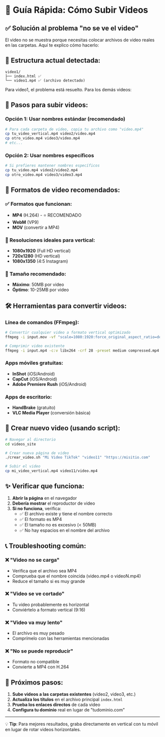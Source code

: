 # 🎥 Guía Rápida: Cómo Subir Videos

## ✅ Solución al problema "no se ve el video"

El video no se muestra porque necesitas colocar archivos de video reales en las carpetas. Aquí te explico cómo hacerlo:

## 📁 Estructura actual detectada:

```
video1/
├── index.html ✅
└── video1.mp4 ✅ (archivo detectado)
```

Para video1, el problema está resuelto. Para los demás videos:

## 🔧 Pasos para subir videos:

### Opción 1: Usar nombres estándar (recomendado)
```bash
# Para cada carpeta de video, copia tu archivo como "video.mp4"
cp tu_video_vertical.mp4 video2/video.mp4
cp otro_video.mp4 video3/video.mp4
# etc...
```

### Opción 2: Usar nombres específicos
```bash
# Si prefieres mantener nombres específicos
cp tu_video.mp4 video2/video2.mp4
cp otro_video.mp4 video3/video3.mp4
```

## 📱 Formatos de video recomendados:

### ✅ Formatos que funcionan:
- **MP4** (H.264) - ⭐ RECOMENDADO
- **WebM** (VP9)
- **MOV** (convertir a MP4)

### 📐 Resoluciones ideales para vertical:
- **1080x1920** (Full HD vertical)
- **720x1280** (HD vertical)
- **1080x1350** (4:5 Instagram)

### 💾 Tamaño recomendado:
- **Máximo**: 50MB por video
- **Óptimo**: 10-25MB por video

## 🛠️ Herramientas para convertir videos:

### Línea de comandos (FFmpeg):
```bash
# Convertir cualquier video a formato vertical optimizado
ffmpeg -i input.mov -vf "scale=1080:1920:force_original_aspect_ratio=decrease,pad=1080:1920:(ow-iw)/2:(oh-ih)/2" -c:v libx264 -crf 23 -preset medium output.mp4

# Comprimir video existente
ffmpeg -i input.mp4 -c:v libx264 -crf 28 -preset medium compressed.mp4
```

### Apps móviles gratuitas:
- **InShot** (iOS/Android)
- **CapCut** (iOS/Android) 
- **Adobe Premiere Rush** (iOS/Android)

### Apps de escritorio:
- **HandBrake** (gratuito)
- **VLC Media Player** (conversión básica)

## 🚀 Crear nuevo video (usando script):

```bash
# Navegar al directorio
cd videos_site

# Crear nueva página de video
./crear_video.sh "Mi Video TikTok" "video11" "https://misitio.com"

# Subir el video
cp mi_video_vertical.mp4 video11/video.mp4
```

## ✨ Verificar que funciona:

1. **Abrir la página** en el navegador
2. **Debería mostrar** el reproductor de video
3. **Si no funciona**, verifica:
   - ✅ El archivo existe y tiene el nombre correcto
   - ✅ El formato es MP4
   - ✅ El tamaño no es excesivo (< 50MB)
   - ✅ No hay espacios en el nombre del archivo

## 📞 Troubleshooting común:

### ❌ "Video no se carga"
- Verifica que el archivo sea MP4
- Comprueba que el nombre coincida (video.mp4 o videoN.mp4)
- Reduce el tamaño si es muy grande

### ❌ "Video se ve cortado"
- Tu video probablemente es horizontal
- Conviértelo a formato vertical (9:16)

### ❌ "Video va muy lento"
- El archivo es muy pesado
- Comprímelo con las herramientas mencionadas

### ❌ "No se puede reproducir"
- Formato no compatible
- Convierte a MP4 con H.264

## 🎯 Próximos pasos:

1. **Sube videos a las carpetas existentes** (video2, video3, etc.)
2. **Actualiza los títulos** en el archivo principal `index.html`
3. **Prueba los enlaces directos** de cada video
4. **Configura tu dominio** real en lugar de "tudominio.com"

---

💡 **Tip**: Para mejores resultados, graba directamente en vertical con tu móvil en lugar de rotar videos horizontales.